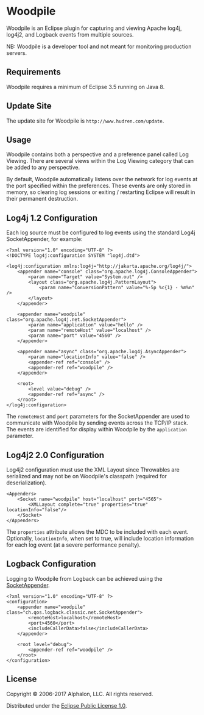 # Woodpile

Woodpile is an Eclipse plugin for capturing and viewing Apache log4j, log4j2, and Logback events from multiple sources.

NB: Woodpile is a developer tool and not meant for monitoring production servers.

## Requirements

Woodpile requires a minimum of Eclipse 3.5 running on Java 8.

## Update Site

The update site for Woodpile is `http://www.hudren.com/update`.

## Usage

Woodpile contains both a perspective and a preference panel called Log Viewing. There are several views within the Log Viewing category that can be added to any perspective.

By default, Woodpile automatically listens over the network for log events at the port specified within the preferences. These events are only stored in memory, so clearing log sessions or exiting / restarting Eclipse will result in their permanent destruction.

## Log4j 1.2 Configuration

Each log source must be configured to log events using the standard Log4j SocketAppender, for example:

<pre><code>&lt;?xml version="1.0" encoding="UTF-8" ?&gt;
&lt;!DOCTYPE log4j:configuration SYSTEM "log4j.dtd"&gt;

&lt;log4j:configuration xmlns:log4j="http://jakarta.apache.org/log4j/"&gt;
	&lt;appender name="console" class="org.apache.log4j.ConsoleAppender"&gt;
		&lt;param name="Target" value="System.out" /&gt;
		&lt;layout class="org.apache.log4j.PatternLayout"&gt;
			&lt;param name="ConversionPattern" value="%-5p %c{1} - %m%n" /&gt;
		&lt;/layout&gt;
	&lt;/appender&gt;

	&lt;appender name="woodpile" class="org.apache.log4j.net.SocketAppender"&gt;
		&lt;param name="application" value="hello" /&gt;
		&lt;param name="remoteHost" value="localhost" /&gt;
		&lt;param name="port" value="4560" /&gt;
	&lt;/appender&gt;

	&lt;appender name="async" class="org.apache.log4j.AsyncAppender"&gt;
		&lt;param name="locationInfo" value="false" /&gt;
		&lt;appender-ref ref="console" /&gt;
		&lt;appender-ref ref="woodpile" /&gt;
	&lt;/appender&gt;

	&lt;root&gt;
		&lt;level value="debug" /&gt;
		&lt;appender-ref ref="async" /&gt;
	&lt;/root&gt;
&lt;/log4j:configuration&gt;
</code></pre>


The `remoteHost` and `port` parameters for the SocketAppender are used to communicate with Woodpile by sending events across the TCP/IP stack. The events are identified for display within Woodpile by the `application` parameter.

## Log4j2 2.0 Configuration

Log4j2 configuration must use the XML Layout since Throwables are serialized and may not be on Woodpile's classpath (required for deserialization).

<pre><code>&lt;Appenders&gt;
	&lt;Socket name="woodpile" host="localhost" port="4565"&gt;
		&lt;XMLLayout complete="true" properties="true" locationInfo="false"/&gt;
	&lt;/Socket&gt;
&lt;/Appenders&gt;
</code></pre>

The `properties` attribute allows the MDC to be included with each event. Optionally, `locationInfo`, when set to true, will include location information for each log event (at a severe performance penalty).

## Logback Configuration

Logging to Woodpile from Logback can be achieved using the [SocketAppender](https://logback.qos.ch/manual/appenders.html#SocketAppender).

<pre><code>&lt;?xml version="1.0" encoding="UTF-8" ?&gt;
&lt;configuration&gt;
	&lt;appender name="woodpile" class="ch.qos.logback.classic.net.SocketAppender"&gt;
		&lt;remoteHost&gt;localhost&lt;/remoteHost&gt;
		&lt;port&gt;4560&lt;/port&gt;
		&lt;includeCallerData&gt;false&lt;/includeCallerData&gt;
	&lt;/appender&gt;

	&lt;root level="debug"&gt;
		&lt;appender-ref ref="woodpile" /&gt;
	&lt;/root&gt;
&lt;/configuration&gt;
</code></pre>

## License

Copyright &copy; 2006-2017 Alphalon, LLC. All rights reserved.

Distributed under the [Eclipse Public License 1.0](http://opensource.org/licenses/eclipse-1.0.php).
